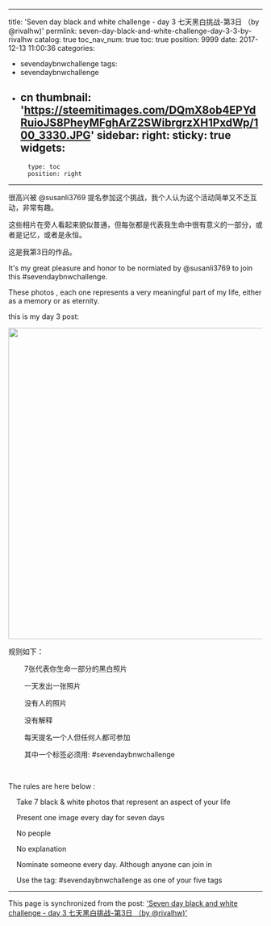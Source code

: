 
---
title: 'Seven day black and white challenge - day 3 七天黑白挑战-第3日 （by @rivalhw)'
permlink: seven-day-black-and-white-challenge-day-3-3-by-rivalhw
catalog: true
toc_nav_num: true
toc: true
position: 9999
date: 2017-12-13 11:00:36
categories:
- sevendaybnwchallenge
tags:
- sevendaybnwchallenge
- cn
thumbnail: 'https://steemitimages.com/DQmX8ob4EPYdRuioJS8PheyMFghArZ2SWibrgrzXH1PxdWp/100_3330.JPG'
sidebar:
    right:
        sticky: true
widgets:
    -
        type: toc
        position: right
---


<html>
<p>很高兴被 @susanli3769 提名参加这个挑战，我个人认为这个活动简单又不乏互动，非常有趣。</p>
<p>这些相片在旁人看起来貌似普通，但每张都是代表我生命中很有意义的一部分，或者是记忆，或者是永恒。</p>
<p>这是我第3日的作品。</p>
<p>It's my great pleasure and honor to be normiated by @susanli3769 to join this #sevendaybnwchallenge.</p>
<p>These photos , each one represents a very meaningful part of my life, either as a memory or as eternity.</p>
<p>this is my day 3 post:</p>
<p><img src="https://steemitimages.com/DQmX8ob4EPYdRuioJS8PheyMFghArZ2SWibrgrzXH1PxdWp/100_3330.JPG" width="823" height="617"/></p>
<p>规则如下：</p>
<p>&nbsp;&nbsp;&nbsp;&nbsp;&nbsp;&nbsp;&nbsp;&nbsp;7张代表你生命一部分的黑白照片</p>
<p>&nbsp;&nbsp;&nbsp;&nbsp;&nbsp;&nbsp;&nbsp;&nbsp;一天发出一张照片</p>
<p>&nbsp;&nbsp;&nbsp;&nbsp;&nbsp;&nbsp;&nbsp;&nbsp;没有人的照片</p>
<p>&nbsp;&nbsp;&nbsp;&nbsp;&nbsp;&nbsp;&nbsp;&nbsp;没有解释</p>
<p>&nbsp;&nbsp;&nbsp;&nbsp;&nbsp;&nbsp;&nbsp;&nbsp;每天提名一个人但任何人都可参加</p>
<p>&nbsp;&nbsp;&nbsp;&nbsp;&nbsp;&nbsp;&nbsp;&nbsp;其中一个标签必须用: #sevendaybnwchallenge</p>
<p><br></p>
<p>The rules are here below :</p>
<p>&nbsp;&nbsp;&nbsp;&nbsp;Take 7 black &amp; white photos that represent an aspect of your life</p>
<p>&nbsp;&nbsp;&nbsp;&nbsp;Present one image every day for seven days</p>
<p>&nbsp;&nbsp;&nbsp;&nbsp;No people</p>
<p>&nbsp;&nbsp;&nbsp;&nbsp;No explanation</p>
<p>&nbsp;&nbsp;&nbsp;&nbsp;Nominate someone every day. Although anyone can join in</p>
<p>&nbsp;&nbsp;&nbsp;&nbsp;Use the tag: #sevendaybnwchallenge as one of your five tags</p>
</html>

- - -

This page is synchronized from the post: ['Seven day black and white challenge - day 3 七天黑白挑战-第3日 （by @rivalhw)'](https://steemit.com/@rivalhw/seven-day-black-and-white-challenge-day-3-3-by-rivalhw)
